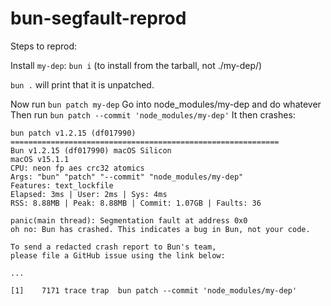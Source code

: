 # bun-segfault-reprod
Steps to reprod:

Install `my-dep`:
`bun i` (to install from the tarball, not ./my-dep/)

`bun .` will print that it is unpatched.

Now run `bun patch my-dep`
Go into node_modules/my-dep and do whatever
Then run `bun patch --commit 'node_modules/my-dep'`
It then crashes:

```
bun patch v1.2.15 (df017990)
============================================================
Bun v1.2.15 (df017990) macOS Silicon
macOS v15.1.1
CPU: neon fp aes crc32 atomics
Args: "bun" "patch" "--commit" "node_modules/my-dep"
Features: text_lockfile
Elapsed: 3ms | User: 2ms | Sys: 4ms
RSS: 8.88MB | Peak: 8.88MB | Commit: 1.07GB | Faults: 36

panic(main thread): Segmentation fault at address 0x0
oh no: Bun has crashed. This indicates a bug in Bun, not your code.

To send a redacted crash report to Bun's team,
please file a GitHub issue using the link below:

...

[1]    7171 trace trap  bun patch --commit 'node_modules/my-dep'
```
